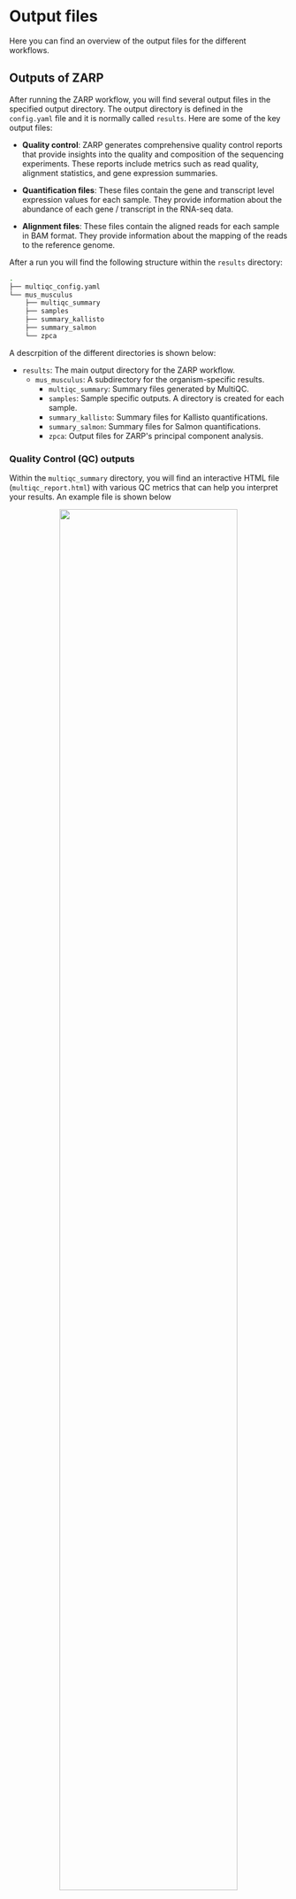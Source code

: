 # Output files

Here you can find an overview of the output files for the different workflows.

## Outputs of ZARP

 After running the ZARP workflow, you will find several output files in the specified output directory. The output directory is defined in the `config.yaml` file and it is normally called `results`. Here are some of the key output files:

 - **Quality control**: ZARP generates comprehensive quality control reports that provide insights into the quality and composition of the sequencing experiments. These reports include metrics such as read quality, alignment statistics, and gene expression summaries.
 
 - **Quantification files**: These files contain the gene and transcript level expression values for each sample. They provide information about the abundance of each gene / transcript in the RNA-seq data.

- **Alignment files**: These files contain the aligned reads for each sample in BAM format. They provide information about the mapping of the reads to the reference genome.


After a run you will find the following structure within the `results` directory:

```bash
.
├── multiqc_config.yaml
└── mus_musculus
    ├── multiqc_summary
    ├── samples
    ├── summary_kallisto
    ├── summary_salmon
    └── zpca
```

A descrpition of the different directories is shown below:

- `results`: The main output directory for the ZARP workflow.
    - `mus_musculus`: A subdirectory for the organism-specific results.
        - `multiqc_summary`: Summary files generated by MultiQC.
        - `samples`: Sample specific outputs. A directory is created for each sample.
        - `summary_kallisto`: Summary files for Kallisto quantifications.
        - `summary_salmon`: Summary files for Salmon quantifications.
        - `zpca`: Output files for ZARP's principal component analysis.

### Quality Control (QC) outputs

Within the `multiqc_summary` directory, you will find an interactive HTML file (`multiqc_report.html`) with various QC metrics that can help you interpret your results. An example file is shown below

<div align="center">
    <img width="80%" src=../images/zarp_multiqc.png>
</div>

On the left you can find a navigation bar that takes you into different sections and subsections of the tools.

- The `General Statistics` section contains a summary of most tools and you can find statistics on mapped reads, percent of duplicate reads, percent of adapters trimmed for various tools.

<div align="center">
    <img width="80%" src=../images/zarp_multiqc_general_statistics.png>
</div>

- The `FastQC: raw reads` section contains plots and quality statistics of the fastq files. Some examples are shown below like the number of duplicate reads in an experiment, the average quality of the fastq files per position, or the percent of GC content.

<div align="center">
    <img width="80%" src=../images/zarp_multiqc_fastqc_sequence_counts_plot.png>
</div>

<div align="center">
    <img width="80%" src=../images/zarp_multiqc_fastqc_per_base_sequence_quality_plot.png>
</div>

<div align="center">
    <img width="80%" src=../images/zarp_multiqc_fastqc_per_sequence_gc_content_plot.png>
</div>

- The `Cutadapt: adapter removal` and `Cutadapt: polyA tails removal` shows the number or the percentage of the reads trimmed

<div align="center">
    <img width="80%" src=../images/zarp_multiqc_cutadapt_filtered_reads_plot.png>
</div>


- The `FastQC: trimmed reads` section contains plots and quality statistics of the fastq files after adapter trimming. The plots are similar to the section `FastQC: raw reads`.

- The `STAR` section shows the number and percentage of reads that are mapped using the STAR aligner.

<div align="center">
    <img width="80%" src=../images/zarp_multiqc_star_alignment_plot.png>
</div>

- The `ALFA` section shows the number of reads mapped to genomic categories (stop codon, 5'-UTR, CDS, intergenic, etc.) and gene biotypes (protein coding genes, miRNA , tRNA, etc.) for unique reads and multimappers.

<div align="center">
    <img width="80%" src=../images/zarp_multiqc_alfa_categories.png>
</div>

<div align="center">
    <img width="80%" src=../images/zarp_multiqc_alfa_biotypes.png>
</div>

- The `TIN` section shows the Transcript Integrity Number of the samples.

<div align="center">
    <img width="80%" src=../images/zarp_multiqc_tin_score.png>
</div>

- The `Salmon` section shows the fragment length distribution of the reads

<div align="center">
    <img width="80%" src=../images/zarp_multiqc_salmon_plot.png>
</div>

- The `Kallisto` section shows the number of reads that were aligned

<div align="center">
    <img width="80%" src=../images/zarp_multiqc_kallisto_alignment.png>
</div>

- Finally the `zpca` salmon and kallisto sections show PCA plots for expression levels of genes and transcripts.

<div align="center">
    <img width="80%" src=../images/zarp_multiqc_zpca.png>
</div>

### Quantification (Gene and transcript estimate) outputs

Within the `summary_kallisto` directory, you can find the following files:
- `genes_counts.tsv`: Matrix with the gene counts. The first column (index) contains the gene names and the first row (column) contains the sample names. This file can later be used for downstream differential expression analysis. 
- `genes_tpm.tsv`: Matrix with the gene TPM estimates.
- `transcripts_counts.tsv`: Matrix with the transcript counts. The first column (index) contains the transcript names and the first row (column) contains the sample names. This file can later be used for downstream differential transcript analysis.
- `transcripts_tpm.tsv`: Matrix with the transcript TPM estimates.
- `tx2geneID.tsv`: A table mapping transcript IDs to gene IDs.

Within the `summary_salmon/quantmerge` directory, you can find the following files:
- `genes_numreads.tsv`: Matrix with the gene counts. The first column (index) contains the gene names and the first row (column) contains the sample names. This file can later be used for downstream differential expression analysis. 
- `genes_tpm.tsv`: Matrix with the gene TPM estimates. 
- `transcripts_numreads.tsv`: Matrix with the transcript counts. The first column (index) contains the transcript names and the first row (column) contains the sample names. This file can later be used for downstream differential transcript analysis.
- `transcripts_tpm.tsv`: Matrix with the transcript TPM estimates.

### Alignment outputs

Within the `samples` directory, you can find a directory for each sample, and within these directories you can find the output files of the individual steps. Some alignment files can be easily used to open in a genome browser for other downstream analysis:
- In the `map_genome` directory you can find a file with the suffix `.Aligned.sortedByCoord.out.bam` and the corresponding indexed (`.bai`) file. This is the output of the STAR aligner. 
- In the `bigWig` directory you can find two folders. `UniqueMappers` and `MultimappersIncluded`. Within these files you find the bigWig files for the plus and minus strand. These files are convenient to load in a genome browser (like igv) to view the genome coverage of the mappings.


## Outputs of downnload SRA data

Once you run the pipeline that downloads data from the Sequence Read Archive (SRA) you can find the following file structure:

```
results/
`-- sra_downloads
    |-- compress
    |   |-- ERR2248142
    |   |   |-- ERR2248142.fastq.gz
    |   |   `-- ERR2248142.se.tsv
    |   |-- SRR18549672
    |   |   |-- SRR18549672.pe.tsv
    |   |   |-- SRR18549672_1.fastq.gz
    |   |   `-- SRR18549672_2.fastq.gz
    |   `-- SRR18552868
    |       |-- SRR18552868.fastq.gz
    |       `-- SRR18552868.se.tsv
    |-- fasterq_dump
    |   `-- tmpdir
    |-- get_layout
    |   |-- ERR2248142
    |   |   `-- SINGLE.info
    |   |-- SRR18549672
    |   |   `-- PAIRED.info
    |   `-- SRR18552868
    |       `-- SINGLE.info
    |-- prefetch
    |   |-- ERR2248142
    |   |   `-- ERR2248142.sra
    |   |-- SRR18549672
    |   |   `-- SRR18549672.sra
    |   `-- SRR18552868
    |       `-- SRR18552868.sra
    `-- sra_samples.out.tsv
```

All results are stored under the output directory you have specified in your config.yaml file (`results` in this case). The `sra_samples.out.tsv` summarizes all the experiments that were fetched from SRA. The file contains the SRR experiment and the path to fastq file(s). An example output file looks like the following:
```tsv
sample  fq1     fq2
SRR18552868     results/sra_downloads/compress/SRR18552868/SRR18552868.fastq.gz 
SRR18549672     results/sra_downloads/compress/SRR18549672/SRR18549672_1.fastq.gz       results/sra_downloads/compress/SRR18549672/SRR18549672_2.fastq.gz
ERR2248142      results/sra_downloads/compress/ERR2248142/ERR2248142.fastq.gz 
```
Some of the filenames indicate if the experiment was sequnced with `SINGLE (se)` or `PAIRED (pe)` end mode.

## Outputs of HTSinfer

Once you run the pipeline that infers metadata you can find the following file structure:

```tsv
results/
|-- FVKEQ
|   |-- library_source_testpath1.1.fastq.json
|   |-- library_source_testpath1.2.fastq.json
|   |-- read_layout_testpath1.1.fastq.json
|   `-- read_layout_testpath1.2.fastq.json
|-- HGLR5
|   |-- library_source_testpath2.1.fastq.json
|   `-- read_layout_testpath2.1.fastq.json
|-- htsinfer_SRR1.json
|-- htsinfer_SRR2.json
`-- samples_htsinfer.tsv
```

All results are stored under the output directory you have specified in your config.yaml file (`results` in this case). A json file with the `htsinfer_` prefix is generated containing the infered metadata for each of the samples. All information that could be determined are stored in the file `samples_htsinfer.tsv` that can be later used in the main ZARP pipeline.